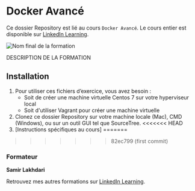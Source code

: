 # Docker Avancé

Ce dossier Repository est lié au cours `Docker Avancé`. Le cours entier est disponible sur [LinkedIn Learning][lil-course-url]. 

![Nom final de la formation][lil-thumbnail-url] 

DESCRIPTION DE LA FORMATION

## Installation

1. Pour utiliser ces fichiers d’exercice, vous avez besoin : 
   - Soit de créer une machine virtuelle Centos 7 sur votre hyperviseur local
   - Soit d'utiliser Vagrant pour créer une machine virtuelle 
2. Clonez ce dossier Repository sur votre machine locale (Mac), CMD (Windows), ou sur un outil GUI tel que SourceTree. 
<<<<<<< HEAD
3. [Instructions spécifiques au cours] 
=======
>>>>>>> 82ec799 (first commit)

### Formateur

**Samir Lakhdari** 

 Retrouvez mes autres formations sur [LinkedIn Learning][lil-URL-trainer].

[0]: # (Replace these placeholder URLs with actual course URLs)
[lil-course-url]: https://www.linkedin.com
[lil-thumbnail-url]: https:
[lil-URL-trainer]: https://www.linkedin.com/learning/instructors/samir-lakhdari

[1]: # (End of FR-Instruction ###############################################################################################)
